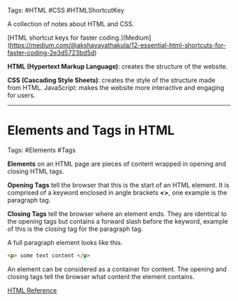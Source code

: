 Tags: #HTML #CSS #HTMLShortcutKey

A collection of notes about HTML and CSS.

[HTML shortcut keys for faster coding.](Medium](https://medium.com/@akshayayathakula/12-essential-html-shortcuts-for-faster-coding-2e3d5723bd5d)

**HTML (Hypertext Markup Language)**: creates the structure of the website.

**CSS (Cascading Style Sheets)**: creates the style of the structure made from HTML.
JavaScript: makes the website more interactive and engaging for users.

---

# Elements and Tags in HTML

Tags: #Elements #Tags 

**Elements** on an HTML page are pieces of content wrapped in opening and closing HTML tags.

**Opening Tags** tell the browser that this is the start of an HTML element. It is comprised of a keyword enclosed in angle brackets **<>**, one example is the paragraph tag.

**Closing Tags** tell the browser where an element ends. They are identical to the opening tags but contains a forward slash before the keyword, example of this is the closing tag for the paragraph tag.

A full paragraph element looks like this.
```html
<p> some text content </p>
```

An element can be considered as a container for content. The opening and closing tags tell the browser what content the element contains.

[HTML Reference](https://developer.mozilla.org/en-US/docs/Web/HTML/Reference/Elements)
